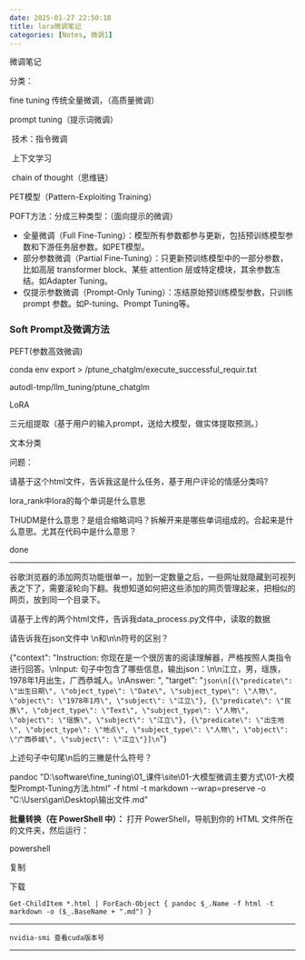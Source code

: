 ```yaml
---
date: 2025-01-27 22:50:18
title: lora微调笔记
categories: [Notes, 微调1]
---
```


微调笔记

分类：

fine tuning 传统全量微调，（高质量微调）

prompt tuning（提示词微调）

​	技术：指令微调

​		      上下文学习

​			chain of thought（思维链）

PET模型（Pattern-Exploiting Training）

POFT方法：分成三种类型：（面向提示的微调）

- 全量微调（Full Fine-Tuning）：模型所有参数都参与更新，包括预训练模型参数和下游任务层参数。如PET模型。
- 部分参数微调（Partial Fine-Tuning）：只更新预训练模型中的一部分参数，比如高层 transformer block、某些 attention 层或特定模块，其余参数冻结。如Adapter Tuning。
- 仅提示参数微调（Prompt-Only Tuning）：冻结原始预训练模型参数，只训练 prompt 参数。如P-tuning、Prompt Tuning等。

### Soft Prompt及微调方法

PEFT(参数高效微调)

conda env export > /ptune_chatglm/execute_successful_requir.txt

autodl-tmp/llm_tuning/ptune_chatglm

LoRA

三元组提取（基于用户的输入prompt，送给大模型，做实体提取预测。）

文本分类





问题：

请基于这个html文件，告诉我这是什么任务，基于用户评论的情感分类吗?

lora_rank中lora的每个单词是什么意思

THUDM是什么意思？是组合缩略词吗？拆解开来是哪些单词组成的。合起来是什么意思。尤其在代码中是什么意思？

done

----

谷歌浏览器的添加网页功能很单一，加到一定数量之后，一些网址就隐藏到可视列表之下了，需要滚轮向下翻。我想知道如何把这些添加的网页管理起来，把相似的网页，放到同一个目录下。

请基于上传的两个html文件，告诉我data_process.py文件中，读取的数据



请告诉我在json文件中 \n和\n\n符号的区别？



{"context": "Instruction: 你现在是一个很厉害的阅读理解器，严格按照人类指令进行回答。\nInput: 句子中包含了哪些信息，输出json：\n\n江立，男，瑶族，1978年1月出生，广西恭城人。\nAnswer: ", "target": "```json\n[{\"predicate\": \"出生日期\", \"object_type\": \"Date\", \"subject_type\": \"人物\", \"object\": \"1978年1月\", \"subject\": \"江立\"}, {\"predicate\": \"民族\", \"object_type\": \"Text\", \"subject_type\": \"人物\", \"object\": \"瑶族\", \"subject\": \"江立\"}, {\"predicate\": \"出生地\", \"object_type\": \"地点\", \"subject_type\": \"人物\", \"object\": \"广西恭城\", \"subject\": \"江立\"}]\n```"}

上述句子中句尾\n后的三撇是什么符号？

pandoc "D:\software\fine_tuning\01_课件\site\01-大模型微调主要方式\01-大模型Prompt-Tuning方法.html" -f html -t markdown --wrap=preserve -o "C:\Users\gan\Desktop\输出文件.md"



**批量转换（在 PowerShell 中）：**
打开 PowerShell，导航到你的 HTML 文件所在的文件夹，然后运行：

powershell



复制



下载

```
Get-ChildItem *.html | ForEach-Object { pandoc $_.Name -f html -t markdown -o ($_.BaseName + ".md") }
```

---

```
nvidia-smi 查看cuda版本号
```

----

















